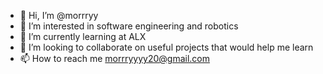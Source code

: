 - 👋 Hi, I’m @morrryy
- 👀 I’m interested in software engineering and robotics
- 🌱 I’m currently learning at ALX
- 💞️ I’m looking to collaborate on useful projects that would help me learn
- 📫 How to reach me morrryyyy20@gmail.com

<!---
morrryy/morrryy is a ✨ special ✨ repository because its `README.md` (this file) appears on your GitHub profile.
You can click the Preview link to take a look at your changes.
--->
